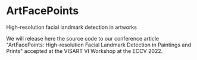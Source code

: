 # ArtFacePoints
High-resolution facial landmark detection in artworks

We will release here the source code to our conference article "ArtFacePoints: High-resolution Facial Landmark Detection in Paintings and Prints" accepted at the VISART VI Workshop at the ECCV 2022.
